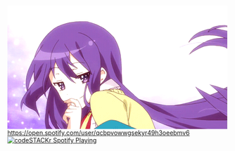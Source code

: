 <p>
<img align="left" src="original.gif">
</p>

https://open.spotify.com/user/qcbpvowwgsekyr49h3oeebmv6
[<img src="https://now-playing-codeSTACKr.vercel.app/api/spotify-playing" alt="codeSTACKr Spotify Playing" width="350" />](https://open.spotify.com/user/qcbpvowwgsekyr49h3oeebmv6)
